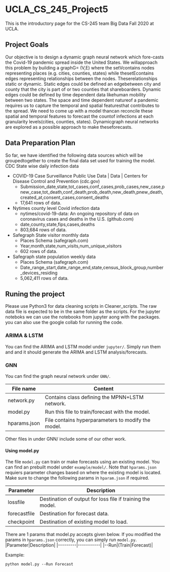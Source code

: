 # UCLA_CS_245_Project5

This is the introductory page for the CS-245 team Big Data Fall 2020 at UCLA.

## Project Goals
Our objective is to design a dynamic graph neural network which fore-casts the Covid-19 pandemic spread inside the United States. We willapproach this problem by building a graphG= (V,E) where the setVcontains nodes representing places (e.g. cities, counties, states) while thesetEcontains edges representing relationships between the nodes. Theserelationships static or dynamic. Static edges could be defined an edgebetween city and county that the city is part of or two counties that shareboarders. Dynamic edges could be defined by time dependent data likehuman mobility between two states. The space and time dependent natureof a pandemic requires us to capture the temporal and spatial featuresthat contributes to the spread. We need to come up with a model thancan reconcile these spatial and temporal features to forecast the countof infections at each granularity levels(cities, counties, states). Dynamicgraph neural networks are explored as a possible approach to make theseforecasts.

## Data Preparation Plan
So far, we have identified the following data sources which will be groupedtogether to create the final data set used for training the model.
CDC State wise daily infection data
- COVID-19 Case Surveillance Public Use Data | Data | Centers for Disease Control and Prevention (cdc.gov)
    - Submission_date,state,tot_cases,conf_cases,prob_cases,new_case,pnew_case,tot_death,conf_death,prob_death,new_death,pnew_death,created_at,consent_cases,consent_deaths
    - 17,641 rows of data.
- Nytimes county level Covid infection data
    - nytimes/covid-19-data: An ongoing repository of data on coronavirus cases and deaths in the U.S. (github.com)
    - date,county,state,fips,cases,deaths
    - 803,684 rows of data.
- Safegraph State visitor monthly data
    - Places Schema (safegraph.com)
    - Year,month,state,num_visits,num_unique_visitors
    - 602 rows of data.
- Safegraph state population weekly data
    - Places Schema (safegraph.com)
    - Date_range_start,date_range_end,state,census_block_group,number_devices_residing
    - 5,062,411 rows of data.

## Runing the project 
Please use Python3 for  data cleaning scripts in Cleaner_scripts. The raw data file is expected to be in the same folder as the scripts. 
For the jupyter noteboks we can use the notebooks from jupyter aong with the packages. you can also use the google collab for running the code.

### ARIMA & LSTM
You can find the ARIMA and LSTM model under ``jupyter/``. Simply run them and and it should generate the ARIMA and LSTM analysis/forecasts.

### GNN
You can find the graph neural network under ``GNN/``. 

|File name|Content|
|---------|-------|
|network.py| Contains class defining the MPNN+LSTM network.|
|model.py| Run this file to train/forecast with the model.|
|hparams.json| File contains hyperparameters to modify the model.|

Other files in under GNN/ include some of our other work.

#### Using model.py

The file ``model.py`` can train or make forecasts using an existing model. You can find an prebuilt model under ``example/model/``. Note that ``hparams.json`` requiers parameter changes based on where the existing model is located. Make sure to change the following params in ``hparam.json`` if required.

|Parameter|Description|
|---------|-----------|
|lossfile|Destination of output for loss file if training the model.|
|forecastfile|Destination for forecast data.|
|checkpoint|Destination of existing model to load.|

There are 1 params that model.py accepts given below. If you modified the params in ``hparams.json`` correctly, you can simply run ``model.py``.
|Parameter|Description|
|---------|-----------|
|--Run|(Train\|Forecast)|

Example:

``python model.py --Run Forecast``
